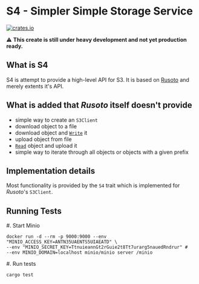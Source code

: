 # S4 - Simpler Simple Storage Service

[![crates.io](https://meritbadge.herokuapp.com/s4)](https://crates.io/crates/s4)

:warning: **This create is still under heavy development and not yet production ready.**


## What is S4

S4 is attempt to provide a high-level API for S3. It is based on [Rusoto](https://www.rusoto.org/) and merely extents it's API.


## What is added that *Rusoto* itself doesn't provide

* simple way to create an `S3Client`
* download object to a file
* download object and [`Write`] it
* upload object from file
* [`Read`] object and upload it
* simple way to iterate through all objects or objects with a given prefix

## Implementation details

Most functionality is provided by the `S4` trait which is implemented for *Rusoto*'s `S3Client`.


[`Read`]: https://doc.rust-lang.org/nightly/std/io/trait.Read.html
[`Write`]: https://doc.rust-lang.org/nightly/std/io/trait.Write.html


## Running Tests

#. Start Minio

```
docker run -d --rm -p 9000:9000 --env "MINIO_ACCESS_KEY=ANTN35UAENTS5UIAEATD" \
--env "MINIO_SECRET_KEY=TtnuieannGt2rGuie2t8Tt7urarg5nauedRndrur" #
--env MINIO_DOMAIN=localhost minio/minio server /minio
```

#. Run tests

```
cargo test
```
